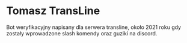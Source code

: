 # Tomasz TransLine

Bot weryfikacyjny napisany dla serwera transline, około 2021 roku gdy zostały wprowadzone slash komendy oraz guziki na discord.